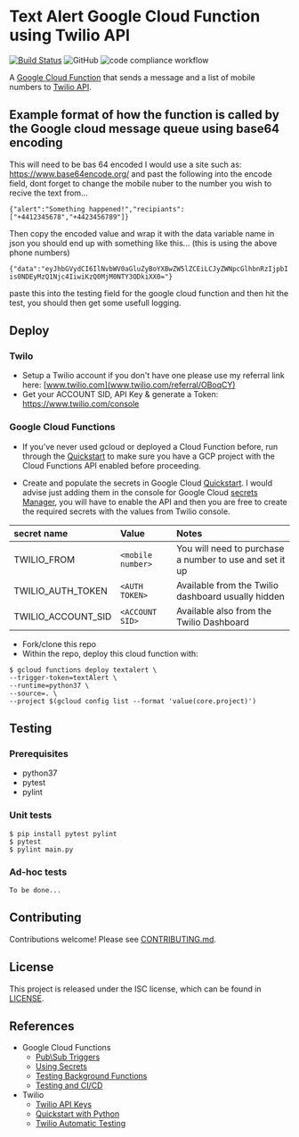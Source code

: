 # Text Alert Google Cloud Function using Twilio API

[![Build Status](https://travis-ci.org/nslocomotives/text_alert_function.svg?branch=main)](https://travis-ci.org/nslocomotives/text_alert_function)
![GitHub](https://img.shields.io/github/license/nslocomotives/text_alert_function)
![code compliance workflow](https://github.com/nslocomotives/text_alert_function/workflows/code%20compliance%20workflow/badge.svg?branch=main)

A [Google Cloud Function](https://cloud.google.com/functions/) that sends a message and a list of mobile numbers to [Twilio API](https://www.twilio.com/docs/usage/api).

## Example format of how the function is called by the Google cloud message queue using base64 encoding

This will need to be bas 64 encoded I would use a site such as: https://www.base64encode.org/ and past the following into the encode field, dont forget to change the mobile nuber to the number you wish to recive the text from...

``{"alert":"Something happened!","recipiants":["+4412345678","+4423456789"]}``

Then copy the encoded value and wrap it with the data variable name in json you should end up with something like this... (this is using the above phone numbers)

``{"data":"eyJhbGVydCI6IlNvbWV0aGluZyBoYXBwZW5lZCEiLCJyZWNpcGlhbnRzIjpbIis0NDEyMzQ1Njc4IiwiKzQ0MjM0NTY3ODkiXX0="}``

paste this into the testing field for the google cloud function and then hit the test, you should then get some usefull logging. 

## Deploy

### Twilo
  * Setup a Twilio account if you don't have one please use my referral link here: [www.twilio.com](www.twilio.com/referral/OBoqCY)
  * Get your ACCOUNT SID, API Key & generate a Token: https://www.twilio.com/console

### Google Cloud Functions
  * If you've never used gcloud or deployed a Cloud Function before, run through the [Quickstart](https://cloud.google.com/functions/docs/quickstart#functions-update-install-gcloud-node8) to make sure you have a GCP project with the Cloud Functions API enabled before proceeding.

  * Create and populate the secrets in Google Cloud [Quickstart](https://cloud.google.com/secret-manager/docs/quickstart).  I would advise just adding them in the console for Google Cloud [secrets Manager](https://console.cloud.google.com/security/secret-manager), you will have to enable the API and then you are free to create the required secrets with the values from Twilio console.  

  | secret name | Value |Notes|
  |:------------|:------|:----|
  |TWILIO_FROM  |``<mobile number>``| You will need to purchase a number to use and set it up|
  |TWILIO_AUTH_TOKEN|``<AUTH TOKEN>``| Available from the Twilio dashboard usually hidden|
  |TWILIO_ACCOUNT_SID|``<ACCOUNT SID>``| Available also from the Twilio Dashboard|


  * Fork/clone this repo
  * Within the repo, deploy this cloud function with:

  ```console
  $ gcloud functions deploy textalert \
  --trigger-token=textAlert \
  --runtime=python37 \
  --source=. \
  --project $(gcloud config list --format 'value(core.project)')
  ```


## Testing

### Prerequisites
* python37
* pytest
* pylint

### Unit tests
```console
$ pip install pytest pylint
$ pytest
$ pylint main.py
```

### Ad-hoc tests

```
To be done...
```

## Contributing
Contributions welcome! Please see [CONTRIBUTING.md](docs/CONTRIBUTING.md).

## License
This project is released under the ISC license, which can be found in [LICENSE](LICENSE).

## References
* Google Cloud Functions
  * [Pub\Sub Triggers](https://cloud.google.com/functions/docs/calling/pubsub)
  * [Using Secrets](https://cloud.google.com/secret-manager/docs/creating-and-accessing-secrets#secretmanager-create-secret-python)
  * [Testing Background Functions](https://cloud.google.com/functions/docs/testing/test-background)
  * [Testing and CI/CD](https://cloud.google.com/functions/docs/bestpractices/testing)
* Twilio
  * [Twilio API Keys](https://www.twilio.com/console)
  * [Quickstart with Python](https://www.twilio.com/docs/sms/quickstart/pythons)
  * [Twilio Automatic Testing](https://www.twilio.com/docs/sms/tutorials/automate-testing)
